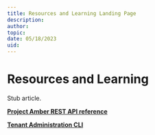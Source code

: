 ```yaml
---
title: Resources and Learning Landing Page
description: 
author:
topic: 
date: 05/18/2023
uid:
---
```


# Resources and Learning

Stub article.

[**Project Amber REST API reference**](../restapi/restapi-overview.md)

[**Tenant Administration CLI**](cli-examples.md)